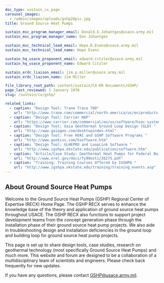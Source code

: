 ```yaml
---
doc_type: sustain_cx_page
carousel_images:
  - /admin/images/uploads/gshp20pic.jpg
title: Ground Source Heat Pumps

sustain_msc_program_manager_email: Donald.E.Johantges@usace.army.mil
sustain_msc_program_manager_name: Don Johantges

sustain_msc_technical_lead_email: Hope.R.Evans@usace.army.mil
sustain_msc_technical_lead_name: Hope Evans

sustain_hq_usace_proponent_email: edward.citzler@usace.army.mil
sustain_hq_usace_proponent_name: Edward Citzler

sustain_erdc_liaison_email: jim.p.miller@usace.army.mil
sustain_erdc_liaison_name: Jim Miller

file_library_root_path: content/sustain/CX-KR Documents/GSHP/
page_last_reviewed: 1 January 1970
slug: /sustain/cx/gshp/

related_links:
  - caption: "Design Tool: Trane Trace 700"
    url: "http://www.trane.com/commercial/north-america/us/en/products-systems/design-and-analysis-tools/analysis-tools/trace-700.html"
  - caption: "Design Tool: Carrier HAP"
    url: "https://www.carrier.com/commercial/en/us/software/hvac-system-design/hourly-analysis-program/"
  - caption: "Design Tool: Gaia Geothermal Ground Loop Design (GLD) "
    url: "http://www.gaiageo.com/desktopindex.html"
  - caption: "Design Tool: Free HVAC and GSHP Software Programs "
    url: "http://www.geokiss.com/hsoftware.htm"
  - caption: "Design Tool: GLHEPRO and LoopLink Software "
    url: "http://www.igshpa.okstate.edu/publication/software.htm"
  - caption: "Article/Case Study: Geothermal Heat Pumps for Federal Buildings "
    url: "http://www.nrel.gov/docs/fy99osti/26275.pdf"
  - caption: "Training: Training Courses Offered by IGSHPA "
    url: "http://www.igshpa.okstate.edu/training/training_events.asp"
---
```


## About Ground Source Heat Pumps

Welcome to the Ground Source Heat Pumps (GSHP) Regional Center of Expertise (RECX) Home Page. The GSHP RECX serves to enhance the knowledge base of the theory and application of ground source heat pumps throughout USACE. The GSHP RECX also functions to support project development teams from the concept generation phase through the installation phase of their ground source heat pump projects. We also aide in troubleshooting design and installation deficiencies in the ground loop and building loop for ground source heat pump projects.

This page is set up to share design tools, case studies, research on geothermal technology (most specifically Ground Source Heat Pumps) and much more. This website and forum are designed to be a collaboration of a multidisciplinary team of scientists and engineers. Please check back frequently for new updates.

If you have any questions, please contact GSHP@usace.army.mil.
